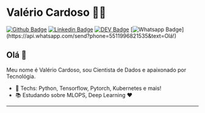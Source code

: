 # Valério Cardoso :man_technologist:

[![Github Badge](https://img.shields.io/badge/-Github-000?style=flat-square&logo=Github&logoColor=white&link=https://github.com/valeriocardoso)](https://github.com/valeriocardoso)
[![Linkedin Badge](https://img.shields.io/badge/-LinkedIn-blue?style=flat-square&logo=Linkedin&logoColor=white&link=https://www.linkedin.com/in/valeriocardoso/)](https://www.linkedin.com/in/valeriocardoso/)
[![DEV Badge](https://img.shields.io/badge/-DEV.to-000?style=flat-square&logo=dev.to&logoColor=white&link=https://dev.to/valeriocardoso)](https://dev.to/valeriocardoso)
[![Whatsapp Badge](https://img.shields.io/badge/-Whatsapp-4CA143?style=flat-square&labelColor=4CA143&logo=whatsapp&logoColor=white&link=https://api.whatsapp.com/send?phone=5511996821535&text=Olá!)](https://api.whatsapp.com/send?phone=5511996821535&text=Olá!)

## Olá 👋

Meu nome é Valério Cardoso, sou Cientista de Dados e apaixonado por Tecnológia.

- :blue_heart: Techs: Python, Tensorflow, Pytorch, Kubernetes e mais!
- :books: Estudando sobre MLOPS, Deep Learning :heart:

---
